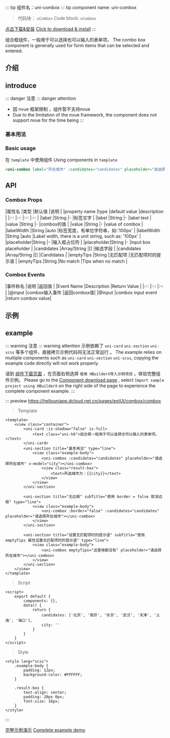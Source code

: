 <md-translatedByGoogle />

::: tip 组件名：uni-combox
::: tip component name: uni-combox
> 代码块： `uCombox`
> Code block: `uCombox`

 [点击下载&安装](https://ext.dcloud.net.cn/plugin?name=uni-combox)
 [Click to download & install](https://ext.dcloud.net.cn/plugin?name=uni-combox)
:::

组合框组件，一般用于可以选择也可以输入的表单项。
The combo box component is generally used for form items that can be selected and entered.



## 介绍
## introduce
::: danger 注意
::: danger attention
- 因 nvue 框架限制 ，组件暂不支持nvue
- Due to the limitation of the nvue framework, the component does not support nvue for the time being
:::
### 基本用法
### Basic usage

在 ``template`` 中使用组件
Using components in ``template``
```html
<uni-combox label="所在城市" :candidates="candidates" placeholder="请选择所在城市" v-model="city"></uni-combox>
```


## API

### Combox Props

|属性名		|类型			|默认值		|说明								|
|property name |type |default value |description |
|:-:		|:-:			|:-:		|:-:								|
|label		|String			|-			|标签文字							|
|label |String |- |label text |
|value		|String			|-			|combox的值							|
|value |String |- |value of combox |
|labelWidth	|String			|auto		|标签宽度，有单位字符串，如:'100px'	|
|labelWidth |String |auto |Label width, there is a unit string, such as: '100px' |
|placeholder|String			|-			|输入框占位符						|
|placeholder|String |- |input box placeholder |
|candidates	|Array/String	|[]			|候选字段							|
|candidates |Array/String |[] |Candidates |
|emptyTips	|String			|无匹配项	|无匹配项时的提示语					|
|emptyTips |String |No match |Tips when no match |

### Combox Events

|事件称名	|说明					|返回值												|
|Event Name |Description |Return Value |
|:-:		|:-:					|:-:													|
|@input	|combox输入事件	|返回combox值|
|@input |combox input event |return combox value|

## 示例
## example
::: warning 注意
::: warning attention
示例依赖了 `uni-card` `uni-section` `uni-scss` 等多个组件，直接拷贝示例代码将无法正常运行 。
The example relies on multiple components such as `uni-card` `uni-section` `uni-scss`, copying the example code directly will not work properly.

请到 [组件下载页面](https://ext.dcloud.net.cn/plugin?name=uni-combox) ，在页面右侧选择 `使用 HBuilderX导入示例项目` ，体验完整组件示例。
Please go to the [Component download page](https://ext.dcloud.net.cn/plugin?name=uni-combox) , select `Import sample project using HBuilderX` on the right side of the page to experience the complete component example.
:::

::: preview https://hellouniapp.dcloud.net.cn/pages/extUI/combox/combox
> Template
```vue
<template>
	<view class="container">
		<uni-card :is-shadow="false" is-full>
			<text class="uni-h6">组合框一般用于可以选择也可以输入的表单项。</text>
		</uni-card>
		<uni-section title="基本用法" type="line">
			<view class="example-body">
				<uni-combox :candidates="candidates" placeholder="请选择所在城市" v-model="city"></uni-combox>
				<view class="result-box">
					<text>所选城市为：{{city}}</text>
				</view>
			</view>
		</uni-section>

		<uni-section title="无边框" subTitle="使用 border = false 取消边框" type="line">
			<view class="example-body">
				<uni-combox :border="false" :candidates="candidates" placeholder="请选择所在城市"></uni-combox>
			</view>
		</uni-section>

		<uni-section title="设置无匹配项时的提示语" subTitle="使用 emptyTips 属性设置无匹配项时的提示语" type="line">
			<view class="example-body">
				<uni-combox emptyTips="这里啥都没有" placeholder="请选择所在城市"></uni-combox>
			</view>
		</uni-section>
	</view>
</template>
```
> Script
```vue
<script>
	export default {
		components: {},
		data() {
			return {
				candidates: ['北京', '南京', '东京', '武汉', '天津', '上海', '海口'],
				city: ''
			}
		}
	}
</script>
```
> Style
```vue
<style lang="scss">
	.example-body {
		padding: 12px;
		background-color: #FFFFFF;
	}

	.result-box {
		text-align: center;
		padding: 20px 0px;
		font-size: 16px;
	}
</style>

```
:::

[完整示例演示](https://hellouniapp.dcloud.net.cn/pages/extUI/combox/combox)
[Complete example demo](https://hellouniapp.dcloud.net.cn/pages/extUI/combox/combox)
